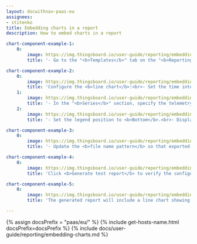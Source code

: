 ```yaml
---
layout: docwithnav-paas-eu
assignees:
- stitenko
title: Embedding charts in a report
description: How to embed charts in a report

chart-component-example-1:
    0:
        image: https://img.thingsboard.io/user-guide/reporting/embedding-charts/chart-component-example-1-pe.png
        title: '- Go to the "<b>Templates</b>" tab on the "<b>Reporting</b>" page. Either select an existing <b>report template</b> or create a new one.<br>- Drag the <b>Line chart</b> component into the content area of your report.'

chart-component-example-2:
    0:
        image: https://img.thingsboard.io/user-guide/reporting/embedding-charts/chart-component-example-2-pe.png
        title: 'Configure the <b>line chart</b>:<br>- Set the time interval: last 24 hours, aggregated by 1 hour.<br>- Specify chart title.<br>- In the "<b>Datasource</b>" section, create an entity alias that references three devices.'
    1:
        image: https://img.thingsboard.io/user-guide/reporting/embedding-charts/chart-component-example-3-pe.png
        title: '- In the "<b>Series</b>" section, specify the telemetry key "temperature", with label <b>${entityName} temperature</b>.<br>- Configure Y axis.'
    2:
        image: https://img.thingsboard.io/user-guide/reporting/embedding-charts/chart-component-example-4-pe.png
        title: '- Set the legend position to <b>Bottom</b>.<br>- Display <b>Min</b>, <b>Max</b>, and <b>Average</b> values.<br>- <b>Save</b> the component.'

chart-component-example-3:
    0:
        image: https://img.thingsboard.io/user-guide/reporting/embedding-charts/chart-component-example-5-pe.png
        title: '- Update the <b>file name pattern</b> so that exported reports are easy to identify.<br>- <b>Save</b> the template.'

chart-component-example-4:
    0:
        image: https://img.thingsboard.io/user-guide/reporting/embedding-charts/chart-component-example-6-pe.png
        title: 'Click <b>Generate test report</b> to verify the configuration.'

chart-component-example-5:
    0:
        image: https://img.thingsboard.io/user-guide/reporting/embedding-charts/chart-component-example-7-pe.png
        title: 'The generated report will include a line chart showing temperature trends from all three devices, allowing you to compare them over time.'

---
```


{% assign docsPrefix = "paas/eu/" %}
{% include get-hosts-name.html docsPrefix=docsPrefix %}
{% include docs/user-guide/reporting/embedding-charts.md %}
